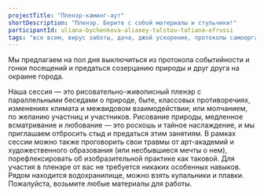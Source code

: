 ```yaml
---
projectTitle: "Пленэр-каминг-аут"
shortDescription: "Пленэр. Берите с собой материалы и стульчики!"
participantId: uliana-bychenkova-aliaxey-talstou-tatiana-efrussi
tags: "все всем, вирус заботы, дача, джой ускорение, протоколы самоорганизации, санаторий, спонтанная низовая альтернатива, вчерашний неотчужденный праздник"
---
```

Мы предлагаем на пол дня выключиться из протокола событийности и гонки посещений и предаться созерцанию природы и друг друга на окраине города.

Наша сессия — это рисовательно-живописный пленэр с параллельными беседами о природе, быте, классовых противоречиях, изменениях климата и межвидовом взаимодействии; или молчанием, по желанию участниц и участников. Рисование природы, медленное всматривание и любование — это роскошь и тайное наслаждение, и мы приглашаем отбросить стыд и предаться этим занятиям. В рамках сессии можно также проговорить свои травмы от арт-академий и художественного образования (или несбывшиеся мечты о нем), порефлексировать об изобразительной практике как таковой. Для участия в пленэре от вас не требуется никаких особенных навыков. Рядом находится водохранилище, можно взять купальники и плавки. Пожалуйста, возьмите любые материалы для работы.
